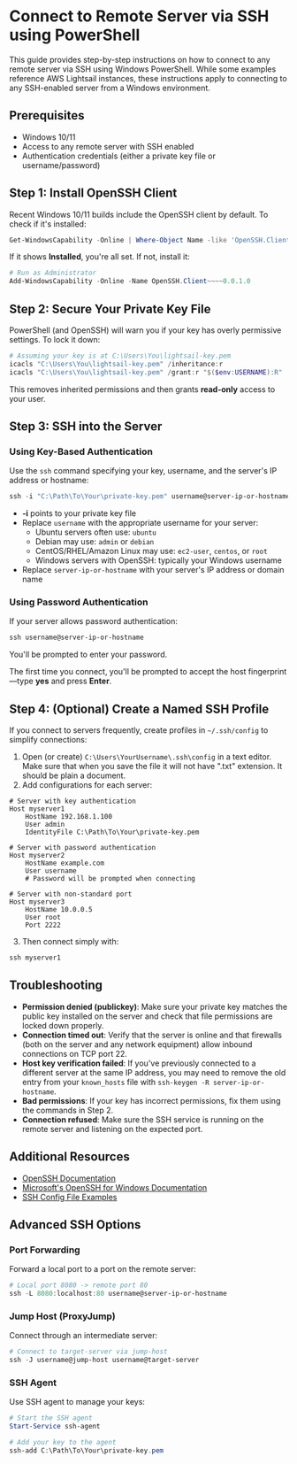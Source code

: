 # Connect to Remote Server via SSH using PowerShell

This guide provides step-by-step instructions on how to connect to any remote server via SSH using Windows PowerShell. While some examples reference AWS Lightsail instances, these instructions apply to connecting to any SSH-enabled server from a Windows environment.

## Prerequisites

- Windows 10/11
- Access to any remote server with SSH enabled
- Authentication credentials (either a private key file or username/password)

## Step 1: Install OpenSSH Client

Recent Windows 10/11 builds include the OpenSSH client by default. To check if it's installed:

```powershell
Get-WindowsCapability -Online | Where-Object Name -like 'OpenSSH.Client*'
```

If it shows **Installed**, you're all set. If not, install it:

```powershell
# Run as Administrator
Add-WindowsCapability -Online -Name OpenSSH.Client~~~~0.0.1.0
```

## Step 2: Secure Your Private Key File

PowerShell (and OpenSSH) will warn you if your key has overly permissive settings. To lock it down:

```powershell
# Assuming your key is at C:\Users\You\lightsail-key.pem
icacls "C:\Users\You\lightsail-key.pem" /inheritance:r
icacls "C:\Users\You\lightsail-key.pem" /grant:r "$($env:USERNAME):R"
```

This removes inherited permissions and then grants **read-only** access to your user.

## Step 3: SSH into the Server

### Using Key-Based Authentication

Use the `ssh` command specifying your key, username, and the server's IP address or hostname:

```powershell
ssh -i "C:\Path\To\Your\private-key.pem" username@server-ip-or-hostname
```

* **-i** points to your private key file
* Replace `username` with the appropriate username for your server:
  * Ubuntu servers often use: `ubuntu`
  * Debian may use: `admin` or `debian`
  * CentOS/RHEL/Amazon Linux may use: `ec2-user`, `centos`, or `root`
  * Windows servers with OpenSSH: typically your Windows username
* Replace `server-ip-or-hostname` with your server's IP address or domain name

### Using Password Authentication

If your server allows password authentication:

```powershell
ssh username@server-ip-or-hostname
```

You'll be prompted to enter your password.

The first time you connect, you'll be prompted to accept the host fingerprint—type **yes** and press **Enter**.

## Step 4: (Optional) Create a Named SSH Profile

If you connect to servers frequently, create profiles in `~/.ssh/config` to simplify connections:

1. Open (or create) `C:\Users\YourUsername\.ssh\config` in a text editor. Make sure that when you save the file it will not have ".txt" extension. It should be plain a document.
2. Add configurations for each server:

```
# Server with key authentication
Host myserver1
    HostName 192.168.1.100
    User admin
    IdentityFile C:\Path\To\Your\private-key.pem
    
# Server with password authentication
Host myserver2
    HostName example.com
    User username
    # Password will be prompted when connecting
    
# Server with non-standard port
Host myserver3
    HostName 10.0.0.5
    User root
    Port 2222
```

3. Then connect simply with:

```powershell
ssh myserver1
```

## Troubleshooting

* **Permission denied (publickey)**: Make sure your private key matches the public key installed on the server and check that file permissions are locked down properly.
* **Connection timed out**: Verify that the server is online and that firewalls (both on the server and any network equipment) allow inbound connections on TCP port 22.
* **Host key verification failed**: If you've previously connected to a different server at the same IP address, you may need to remove the old entry from your `known_hosts` file with `ssh-keygen -R server-ip-or-hostname`.
* **Bad permissions**: If your key has incorrect permissions, fix them using the commands in Step 2.
* **Connection refused**: Make sure the SSH service is running on the remote server and listening on the expected port.

## Additional Resources

- [OpenSSH Documentation](https://www.openssh.com/manual.html)
- [Microsoft's OpenSSH for Windows Documentation](https://docs.microsoft.com/en-us/windows-server/administration/openssh/openssh_overview)
- [SSH Config File Examples](https://linuxize.com/post/using-the-ssh-config-file/)

## Advanced SSH Options

### Port Forwarding

Forward a local port to a port on the remote server:

```powershell
# Local port 8080 -> remote port 80
ssh -L 8080:localhost:80 username@server-ip-or-hostname
```

### Jump Host (ProxyJump)

Connect through an intermediate server:

```powershell
# Connect to target-server via jump-host
ssh -J username@jump-host username@target-server
```

### SSH Agent

Use SSH agent to manage your keys:

```powershell
# Start the SSH agent
Start-Service ssh-agent

# Add your key to the agent
ssh-add C:\Path\To\Your\private-key.pem
```

